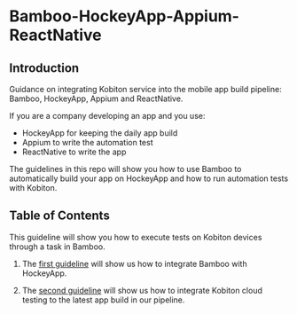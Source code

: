 # Bamboo-HockeyApp-Appium-ReactNative

## Introduction

Guidance on integrating Kobiton service into the mobile app build pipeline: Bamboo, HockeyApp, Appium and ReactNative.

If you are a company developing an app and you use:
- HockeyApp for keeping the daily app build
- Appium to write the automation test
- ReactNative to write the app

The guidelines in this repo will show you how to use Bamboo to automatically build your app on HockeyApp and how to run automation tests with Kobiton. 

## Table of Contents

This guideline will show you how to execute tests on Kobiton devices through a task in Bamboo. 

1. The [first guideline](running-automation-testing.md) will show us how to integrate Bamboo with HockeyApp. 

2. The [second guideline](integrate-bamboo-github-hockeyapp) will show us how to integrate Kobiton cloud testing to the latest app build in our pipeline. 

